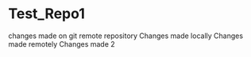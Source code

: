 # Test_Repo1
changes made on git remote repository
Changes made locally
Changes made remotely
Changes made 2
